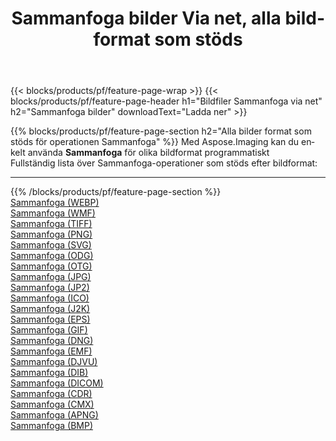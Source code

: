 ﻿---
title: Sammanfoga bilder Via net, alla bildformat som stöds 
weight: 3920
url: /sv/net/merge 
lang: sv
langdirlevel: 2
locales: zh-hans,ja,it,ru,de,es,fr,nl,id,lt,pl,pt,vi,tr,ko,zh-hant,ar,hi,th,sv,cs,uk,he
description: Med Aspose.Imaging kan du enkelt Sammanfoga bilder via net
---

{{< blocks/products/pf/feature-page-wrap >}}
{{< blocks/products/pf/feature-page-header h1="Bildfiler Sammanfoga via net" h2="Sammanfoga bilder" downloadText="Ladda ner" >}}


{{% blocks/products/pf/feature-page-section  h2="Alla bilder format som stöds för operationen Sammanfoga" %}}
Med Aspose.Imaging kan du enkelt använda **Sammanfoga** för olika bildformat programmatiskt
<br/>
Fullständig lista över Sammanfoga-operationer som stöds efter bildformat:
<hr/>
{{% /blocks/products/pf/feature-page-section %}}
<div class="container-fluid productfamilypage bg-gray">
    <div class="convertypes bg-gray agp-content section">
        <div class="container">
		<div class="row other-converters">
		    <div class='col-md-2 other-converter remove-lp remove-rp'><a href="/imaging/sv/net/merge/webp" >Sammanfoga (WEBP)</a></div><div class='col-md-2 other-converter remove-lp remove-rp'><a href="/imaging/sv/net/merge/wmf" >Sammanfoga (WMF)</a></div><div class='col-md-2 other-converter remove-lp remove-rp'><a href="/imaging/sv/net/merge/tiff" >Sammanfoga (TIFF)</a></div><div class='col-md-2 other-converter remove-lp remove-rp'><a href="/imaging/sv/net/merge/png" >Sammanfoga (PNG)</a></div><div class='col-md-2 other-converter remove-lp remove-rp'><a href="/imaging/sv/net/merge/svg" >Sammanfoga (SVG)</a></div><div class='col-md-2 other-converter remove-lp remove-rp'><a href="/imaging/sv/net/merge/odg" >Sammanfoga (ODG)</a></div><div class='col-md-2 other-converter remove-lp remove-rp'><a href="/imaging/sv/net/merge/otg" >Sammanfoga (OTG)</a></div><div class='col-md-2 other-converter remove-lp remove-rp'><a href="/imaging/sv/net/merge/jpg" >Sammanfoga (JPG)</a></div><div class='col-md-2 other-converter remove-lp remove-rp'><a href="/imaging/sv/net/merge/jp2" >Sammanfoga (JP2)</a></div><div class='col-md-2 other-converter remove-lp remove-rp'><a href="/imaging/sv/net/merge/ico" >Sammanfoga (ICO)</a></div><div class='col-md-2 other-converter remove-lp remove-rp'><a href="/imaging/sv/net/merge/j2k" >Sammanfoga (J2K)</a></div><div class='col-md-2 other-converter remove-lp remove-rp'><a href="/imaging/sv/net/merge/eps" >Sammanfoga (EPS)</a></div><div class='col-md-2 other-converter remove-lp remove-rp'><a href="/imaging/sv/net/merge/gif" >Sammanfoga (GIF)</a></div><div class='col-md-2 other-converter remove-lp remove-rp'><a href="/imaging/sv/net/merge/dng" >Sammanfoga (DNG)</a></div><div class='col-md-2 other-converter remove-lp remove-rp'><a href="/imaging/sv/net/merge/emf" >Sammanfoga (EMF)</a></div><div class='col-md-2 other-converter remove-lp remove-rp'><a href="/imaging/sv/net/merge/djvu" >Sammanfoga (DJVU)</a></div><div class='col-md-2 other-converter remove-lp remove-rp'><a href="/imaging/sv/net/merge/dib" >Sammanfoga (DIB)</a></div><div class='col-md-2 other-converter remove-lp remove-rp'><a href="/imaging/sv/net/merge/dicom" >Sammanfoga (DICOM)</a></div><div class='col-md-2 other-converter remove-lp remove-rp'><a href="/imaging/sv/net/merge/cdr" >Sammanfoga (CDR)</a></div><div class='col-md-2 other-converter remove-lp remove-rp'><a href="/imaging/sv/net/merge/cmx" >Sammanfoga (CMX)</a></div><div class='col-md-2 other-converter remove-lp remove-rp'><a href="/imaging/sv/net/merge/apng" >Sammanfoga (APNG)</a></div><div class='col-md-2 other-converter remove-lp remove-rp'><a href="/imaging/sv/net/merge/bmp" >Sammanfoga (BMP)</a></div>
                </div>
        </div>
    </div>
</div>
<br/>

